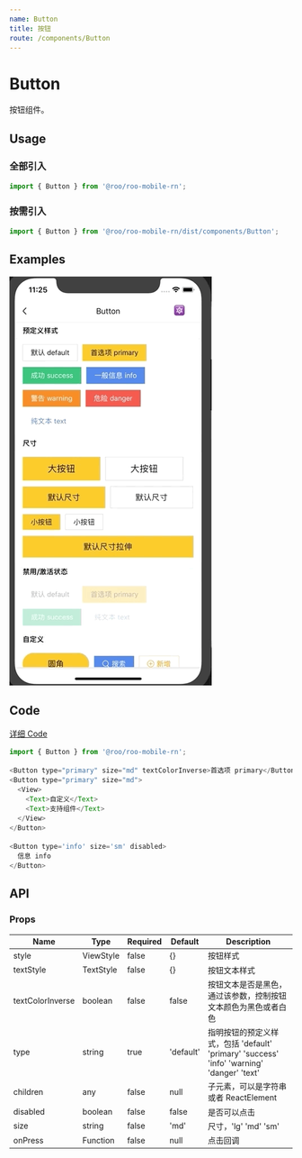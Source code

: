 ```yaml
---
name: Button
title: 按钮
route: /components/Button
---
```


# Button

按钮组件。

## Usage
### 全部引入

```js
import { Button } from '@roo/roo-mobile-rn';
```

### 按需引入
```js
import { Button } from '@roo/roo-mobile-rn/dist/components/Button';
```

## Examples

![image](../images/Button/1.gif)

## Code
[详细 Code](https://github.com/Meituan-Dianping/beeshell/tree/master/examples/Button/index.tsx)

```js
import { Button } from '@roo/roo-mobile-rn';

<Button type="primary" size="md" textColorInverse>首选项 primary</Button>
<Button type="primary" size="md">
  <View>
    <Text>自定义</Text>
    <Text>支持组件</Text>
  </View>
</Button>

<Button type='info' size='sm' disabled>
  信息 info
</Button>
```

## API
### Props

| Name | Type | Required | Default | Description |
| ---- | ---- | ---- | ---- | ---- |
| style | ViewStyle | false | {} | 按钮样式 |
| textStyle | TextStyle | false | {} | 按钮文本样式 |
| textColorInverse | boolean | false | false | 按钮文本是否是黑色，通过该参数，控制按钮文本颜色为黑色或者白色 |
| type | string | true | 'default' | 指明按钮的预定义样式，包括 'default' 'primary' 'success' 'info' 'warning' 'danger' 'text' |
| children | any | false | null | 子元素，可以是字符串或者 ReactElement |
| disabled | boolean | false | false | 是否可以点击 |
| size | string | false | 'md' | 尺寸，'lg' 'md' 'sm' |
| onPress | Function | false | null | 点击回调 |